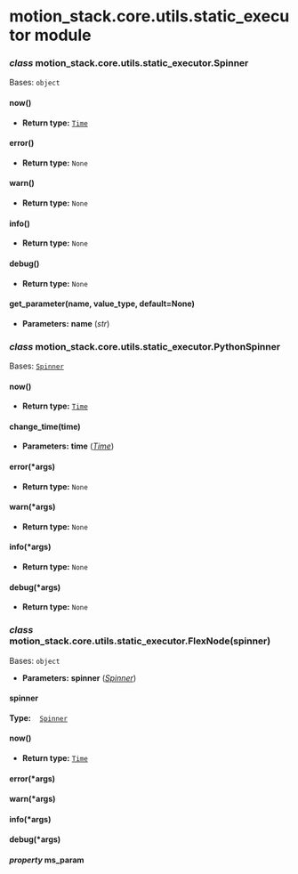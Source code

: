 # motion_stack.core.utils.static_executor module

### *class* motion_stack.core.utils.static_executor.Spinner

Bases: `object`

#### now()

* **Return type:**
  [`Time`](motion_stack.core.utils.time.md#motion_stack.core.utils.time.Time)

#### error()

* **Return type:**
  `None`

#### warn()

* **Return type:**
  `None`

#### info()

* **Return type:**
  `None`

#### debug()

* **Return type:**
  `None`

#### get_parameter(name, value_type, default=None)

* **Parameters:**
  **name** (*str*)

### *class* motion_stack.core.utils.static_executor.PythonSpinner

Bases: [`Spinner`](#motion_stack.core.utils.static_executor.Spinner)

#### now()

* **Return type:**
  [`Time`](motion_stack.core.utils.time.md#motion_stack.core.utils.time.Time)

#### change_time(time)

* **Parameters:**
  **time** ([*Time*](motion_stack.core.utils.time.md#motion_stack.core.utils.time.Time))

#### error(\*args)

* **Return type:**
  `None`

#### warn(\*args)

* **Return type:**
  `None`

#### info(\*args)

* **Return type:**
  `None`

#### debug(\*args)

* **Return type:**
  `None`

### *class* motion_stack.core.utils.static_executor.FlexNode(spinner)

Bases: `object`

* **Parameters:**
  **spinner** ([*Spinner*](#motion_stack.core.utils.static_executor.Spinner))

#### spinner

**Type:**    [`Spinner`](#motion_stack.core.utils.static_executor.Spinner)

#### now()

* **Return type:**
  [`Time`](motion_stack.core.utils.time.md#motion_stack.core.utils.time.Time)

#### error(\*args)

#### warn(\*args)

#### info(\*args)

#### debug(\*args)

#### *property* ms_param
